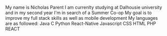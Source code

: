 My name is Nicholas Parent
I am currenlty studying at Dalhousie university and in my second year
I'm in search of a Summer Co-op
My goal is to improve my full stack skills as well as mobile development
My languages are as followed:
Java  C  Python  React-Native  Javascript  CSS  HTML  PHP REACT
